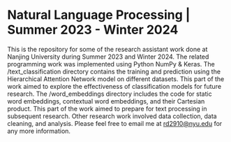 # Natural Language Processing | Summer 2023 - Winter 2024
This is the repository for some of the research assistant work done at Nanjing University during Summer 2023 and Winter 2024. The related programming work was implemented using Python NumPy & Keras. The /text_classification directory contains the training and prediction using the Hierarchical Attention Network model on different datasets. This part of the work aimed to explore the effectiveness of classification models for future research. The /word_embeddings directory includes the code for static word embeddings, contextual word embeddings, and their Cartesian product. This part of the work aimed to prepare for text processing in subsequent research. Other research work involved data collection, data cleaning, and analysis. Please feel free to email me at rd2910@nyu.edu for any more information. 
